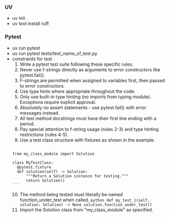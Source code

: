 ### UV
- uv init .
- uv tool install ruff

### Pytest
- uv run pytest
- uv run pytest tests/test_name_of_test.py
- constraints for test
    1. Write a pytest test suite following these specific rules.
    2. Never use f-strings directly as arguments to error constructors like pytest.fail().
    3. F-strings are permitted when assigned to variables first, then passed to error constructors.
    4. Use type hints where appropriate throughout the code.
    5. Only use built-in type hinting (no imports from typing module). Exceptions require explicit approval.
    6. Absolutely no assert statements - use pytest.fail() with error messages instead.
    7. All test method docstrings must have their first line ending with a period.
    8. Pay special attention to f-string usage (rules 2-3) and type hinting restrictions (rules 4-5).
    9. Use a test class structure with fixtures as shown in the example.
        ```python

      from my_class_module import Solution

      class MyTestClass:
        @pytest.fixture
        def solution(self) -> Solution:
            """Return a Solution instance for testing."""
            return Solution()
      ```
    10. The method being tested must literally be named function_under_test when called.
      ```python
        def my_test_1(self, solution: Solution) -> None
          solution.function_under_test()
      ```
    11. Import the Solution class from "my_class_module" as specified.


